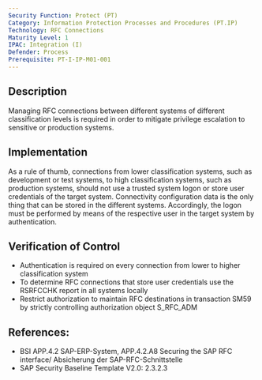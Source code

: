 ```yaml
---
Security Function: Protect (PT)
Category: Information Protection Processes and Procedures (PT.IP)
Technology: RFC Connections
Maturity Level: 1
IPAC: Integration (I)
Defender: Process
Prerequisite: PT-I-IP-M01-001
---
```


## Description

Managing RFC connections between different systems of different classification levels is required in order to mitigate privilege escalation to sensitive or production systems.

## Implementation

As a rule of thumb, connections from lower classification systems, such as development or test systems, to high classification systems, such as production systems, should not use a trusted system logon or store user credentials of the target system.
Connectivity configuration data is the only thing that can be stored in the different systems. Accordingly, the logon must be performed by means of the respective user in the target system by authentication.


## Verification of Control

- Authentication is required on every connection from lower to higher classification system
- To determine RFC connections that store user credentials use the RSRFCCHK report in all systems locally
- Restrict authorization to maintain RFC destinations in transaction SM59 by strictly controlling  authorization  object S_RFC_ADM

## References:
- BSI APP.4.2 SAP-ERP-System, APP.4.2.A8 Securing the SAP RFC interface/ Absicherung der SAP-RFC-Schnittstelle
- SAP Security Baseline Template V2.0: 2.3.2.3
